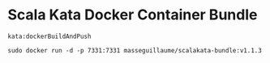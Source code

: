 # Scala Kata Docker Container Bundle

`kata:dockerBuildAndPush`

`sudo docker run -d -p 7331:7331 masseguillaume/scalakata-bundle:v1.1.3`